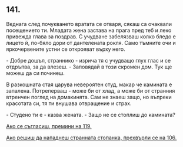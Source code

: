 ## 141.

Веднага след почукването вратата се отваря, сякаш са очаквали
посещението ти. Младата жена застава на прага пред теб и леко
привежда глава за поздрав. С учудване забелязваш колко бледо е
лицето й, по-бяло дори от дантелената рокля. Само тъмните очи и
яркочервените устни се открояват върху него.

\- Добре дошъл, страннико - изрича тя с учудващо глух глас и се
отдръпва, за да влезеш. - Заповядай в този скромен дом. Тук ще
можеш да си починеш.

В разкошната стая царува невероятен студ, макар че камината е
запалена. Потреперваш - може би от хлад, а може би от странния
втренчен поглед на домакинята. Сам не знаеш защо, но въпреки
красотата си, тя ти внушава отвращение и страх.

\- Студено ти е - казва жената. - Защо не се стоплиш до камината?

[Ако се съгласиш, премини на 119.](./119)

[Ако решиш да нападнеш странната стопанка, прехвърли се на 106.](./106)
